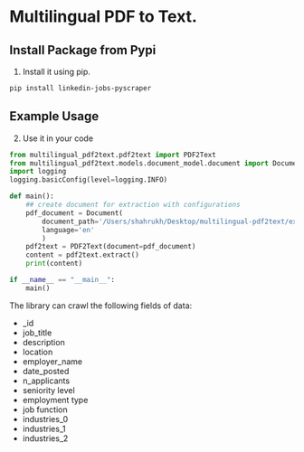 # Multilingual PDF to Text.

## Install Package from Pypi
1. Install it using pip.
```bash
pip install linkedin-jobs-pyscraper
```
## Example Usage
2. Use it in your code
```python
from multilingual_pdf2text.pdf2text import PDF2Text
from multilingual_pdf2text.models.document_model.document import Document
import logging
logging.basicConfig(level=logging.INFO)

def main():
    ## create document for extraction with configurations
    pdf_document = Document(
        document_path='/Users/shahrukh/Desktop/multilingual-pdf2text/example/python_intro.pdf',
        language='en'
        )
    pdf2text = PDF2Text(document=pdf_document)
    content = pdf2text.extract()
    print(content)

if __name__ == "__main__":
    main()
```

The library can crawl the following fields of data:
* _id	
* job_title	
* description	
* location	
* employer_name	
* date_posted	
* n_applicants	
* seniority level	
* employment type	
* job function	
* industries_0	
* industries_1	
* industries_2
